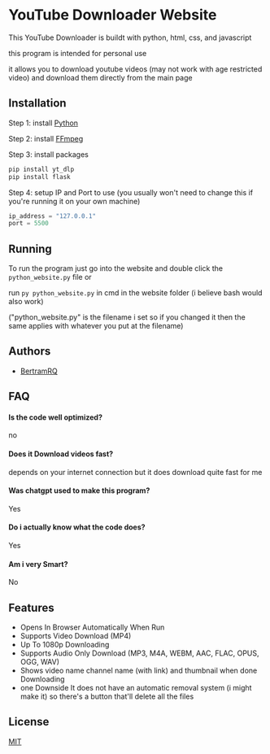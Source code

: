 
# YouTube Downloader Website

This YouTube Downloader is buildt with python, html, css, and javascript

this program is intended for personal use

it allows you to download youtube videos (may not work with age restricted video) and download them directly from the main page


## Installation

Step 1: install [Python](https://www.python.org/downloads/)

Step 2: install [FFmpeg](https://phoenixnap.com/kb/ffmpeg-windows)

Step 3: install packages

```bash
pip install yt_dlp
pip install flask
```

Step 4: setup IP and Port to use (you usually won't need to change this if you're running it on your own machine)

```python
ip_address = "127.0.0.1"
port = 5500
```

## Running

To run the program just go into the website and double click the `python_website.py` file or 

run `py python_website.py` in cmd in the website folder (i believe bash would also work) 

("python_website.py" is the filename i set so if you changed it then the same applies with whatever you put at the filename)
## Authors

- [BertramRQ](https://github.com/Bertram-RQ)


## FAQ

#### Is the code well optimized?

no


#### Does it Download videos fast?

depends on your internet connection but it does download quite fast for me


#### Was chatgpt used to make this program?

Yes

#### Do i actually know what the code does?

Yes

#### Am i very Smart?

No


## Features


- Opens In Browser Automatically When Run
- Supports Video Download (MP4)
- Up To 1080p Downloading
- Supports Audio Only Download (MP3, M4A, WEBM, AAC, FLAC, OPUS, OGG, WAV)
- Shows video name channel name (with link) and thumbnail when done Downloading
- one Downside It does not have an automatic removal system (i might make it) so there's a button that'll delete all the files

## License

[MIT](https://github.com/Bertram-RQ/python_youtube_downloader_website/blob/main/LICENSE)

